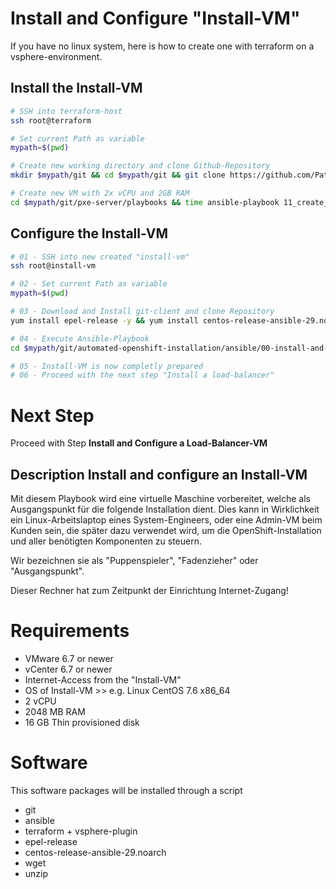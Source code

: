# Install and Configure "Install-VM"

If you have no linux system, here is how to create one with terraform on a vsphere-environment.

## Install the Install-VM

```bash
# SSH into terraform-host
ssh root@terraform

# Set current Path as variable
mypath=$(pwd)

# Create new working directory and clone Github-Repository
mkdir $mypath/git && cd $mypath/git && git clone https://github.com/Patthecat249/pxe-server.git

# Create new VM with 2x vCPU and 2GB RAM
cd $mypath/git/pxe-server/playbooks && time ansible-playbook 11_create_vm_from_clone.yaml -e "hostname=install-vm cpu=16 ram=16384"
```



## Configure the Install-VM

```bash
# 01 - SSH into new created "install-vm"
ssh root@install-vm

# 02 - Set current Path as variable
mypath=$(pwd)

# 03 - Download and Install git-client and clone Repository
yum install epel-release -y && yum install centos-release-ansible-29.noarch -y && yum install ansible -y && yum install -y git && mkdir $mypath/git && cd $mypath/git && git clone https://github.com/Patthecat249/automated-openshift-installation.git

# 04 - Execute Ansible-Playbook
cd $mypath/git/automated-openshift-installation/ansible/00-install-and-configure-installation-vm/ && ansible-playbook 01-playbook-configure-install-vm.yaml

# 05 - Install-VM is now completly prepared
# 06 - Proceed with the next step "Install a load-balancer"
```





# Next Step

Proceed with Step **Install and Configure a Load-Balancer-VM** 





## Description Install and configure an Install-VM

Mit diesem Playbook wird eine virtuelle Maschine vorbereitet, welche als Ausgangspunkt für die folgende Installation dient. Dies kann in Wirklichkeit ein Linux-Arbeitslaptop eines System-Engineers, oder eine Admin-VM beim Kunden sein, die später dazu verwendet wird, um die OpenShift-Installation und aller benötigten Komponenten zu steuern. 

Wir bezeichnen sie als "Puppenspieler", "Fadenzieher" oder "Ausgangspunkt".

Dieser Rechner hat zum Zeitpunkt der Einrichtung Internet-Zugang!



# Requirements
- VMware 6.7 or newer
- vCenter 6.7 or newer
- Internet-Access from the "Install-VM"
- OS of Install-VM >> e.g. Linux CentOS 7.6 x86_64
- 2 vCPU
- 2048 MB RAM
- 16 GB Thin provisioned disk



# Software
This software packages will be installed through a script

- git
- ansible
- terraform + vsphere-plugin
- epel-release
- centos-release-ansible-29.noarch
- wget
- unzip